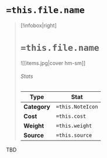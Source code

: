 
# `=this.file.name`
> [!infobox|right]
> # `=this.file.name`
> ![[items.jpg|cover hm-sm]]
> ###### Stats
> | Type |  Stat |
> |---|---|
> | **Category** | `=this.NoteIcon` |
> | **Cost** | `=this.cost` |
> | **Weight** | `=this.weight` |
> | **Source** | `=this.source` |

TBD
